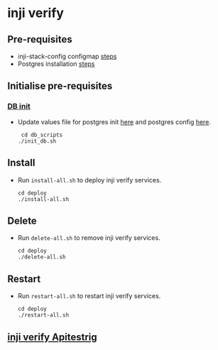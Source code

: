 # inji verify

## Pre-requisites
* inji-stack-config configmap [steps](https://docs.inji.io/readme/setup/deploy#pre-requisites)
* Postgres installation [steps](https://github.com/mosip/mosip-infra/tree/v1.2.0.2/deployment/v3/external/postgres) 

## Initialise pre-requisites
### [DB init](../db_scripts)
* Update values file for postgres init [here](../db_scripts/init_values.yaml) and postgres config [here](../db_scripts/postgres-config.yaml).
  ```
   cd db_scripts
  ./init_db.sh
  ```
  
## Install
* Run `install-all.sh` to deploy inji verify services.
  ```
  cd deploy
  ./install-all.sh
  ```

## Delete
* Run `delete-all.sh` to remove inji verify services.
  ```
  cd deploy
  ./delete-all.sh
  ```

## Restart
* Run `restart-all.sh` to restart inji verify services.
  ```
  cd deploy
  ./restart-all.sh
  ```
## [inji verify Apitestrig](injiverify-apitestrig)